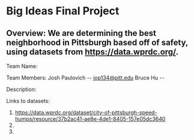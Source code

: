 # Big Ideas Final Project

## Overview: We are determining the best neighborhood in Pittsburgh based off of safety, using datasets from https://data.wprdc.org/.

Team Name:

Team Members:
Josh Paulovich -- jop134@pitt.edu
Bruce Hu -- 

Description: 

Links to datasets:  
  1.  https://data.wprdc.org/dataset/city-of-pittsburgh-speed-humps/resource/37b2ac41-ae8e-4de1-8405-157e05dc3640
  2.  
  3.  
